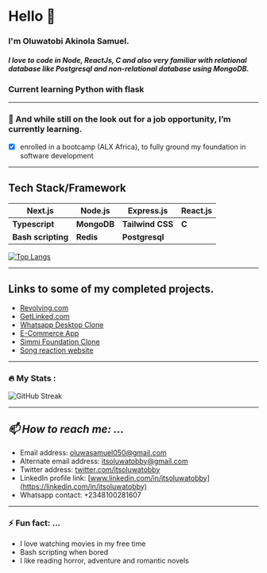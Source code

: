 # Hello :wave:

### I'm Oluwatobi Akinola Samuel.
##### I love to code in Node, ReactJs, C and also very familiar with relational database like Postgresql and non-relational database using MongoDB.

<!-- ### 🔭 I’m presently working on a full stack web application called: 
1. Revolving  _It's all about the utilities, a web app powerpacked with all you'll ever need_

> Links to the project source code

**REVOLVING :**   [revolving](https://github.com/itsoluwatobby/revolving) -->
### Current learning Python with flask

---
### 🌱 And while still on the look out for a job opportunity, I’m currently learning.
- [x] enrolled in a bootcamp (ALX Africa), to fully ground my foundation in software development 
***

## Tech Stack/Framework

 | Next.js | Node.js | Express.js | React.js |
 | ----------- | ----------- | ------------ | ------------- | 
 | **Typescript** | **MongoDB** | **Tailwind CSS** | **C** |
 | **Bash scripting** | **Redis** | **Postgresql** |
<!-- https://github-readme-stats-itsoluwatobby-gmailcom.vercel.app/ -->
[![Top Langs](https://github-readme-stats-itsoluwatobby-gmailcom.vercel.app/api/top-langs/?username=itsoluwatobby&layout=compact&theme=vision-friendly-dark)](https://github.com/anuraghazra/github-readme-stats)
<!--[![Top Langs](https://github-readme-stats.vercel.app/api/top-langs/?username=itsoluwatobby&theme=dark&background=363636)](https://github.com/anuraghazra/github-readme-stats)-->
___
## Links to some of my completed projects.
- [Revolving.com](https://revolving.vercel.app/)
- [GetLinked.com](https://getlinked-contest-oluwatobi.vercel.app/)
- [Whatsapp Desktop Clone](https://whatsapp-desktop-clone.onrender.com)
- [E-Commerce App](https://ecommerce-app-gamma-navy.vercel.app/)
- [Simmi Foundation Clone](https://simmi-foundation.onrender.com/)
- [Song reaction website](https://graciereacts.onrender.com)
<!-- [Blog site](https://blog-app-ipou.onrender.com/)
 [Resume Builder App](https://resume-builder-u0ip.onrender.com)-->
___
### :fire: My Stats :
![GitHub Streak](http://github-readme-streak-stats.herokuapp.com?user=itsoluwatobby&theme=dark&background=000000)
___
 ## _📫 How to reach me: ..._
 - Email address: [oluwasamuel050@gmail.com](mailto:oluwasamuel050@gmail.com)
 - Alternate email address: [itsoluwatobby@gmail.com](mailto:itsoluwatobby@gmail.com)
 - Twitter address: [twitter.com/itsoluwatobby](https://twitter.com/itsoluwatobby)
 - LinkedIn profile link: [www.linkedin.com/in/itsoluwatobby](https://linkedin.com/in/itsoluwatobby)
 - Whatsapp contact: +2348100281607
---
### ⚡ Fun fact: ...
- I love watching movies in my free time
- Bash scripting when bored
- I like reading horror, adventure and romantic novels
